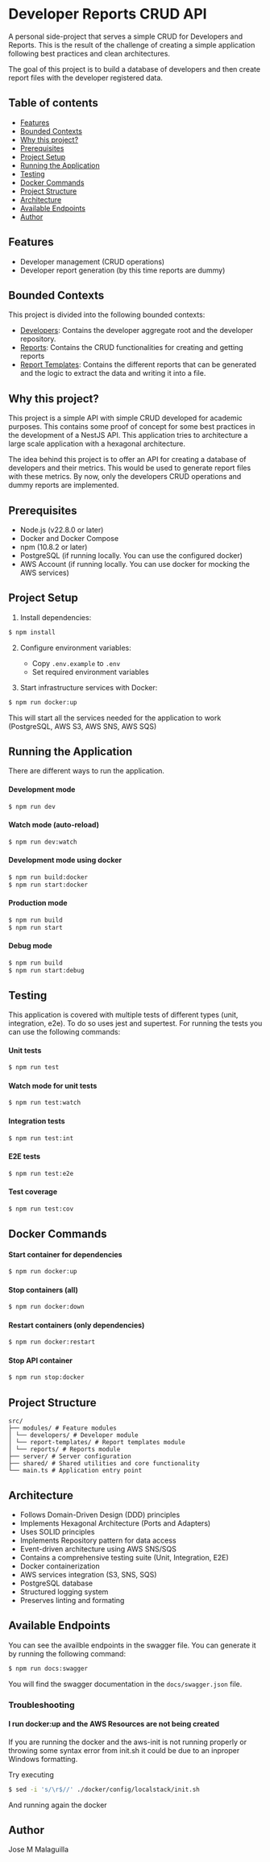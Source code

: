 # Developer Reports CRUD API

A personal side-project that serves a simple CRUD for Developers and Reports. This is the result of the challenge of creating a simple application following best practices and clean architectures.

The goal of this project is to build a database of developers and then create report files with the developer registered data.

## Table of contents

- [Features](#features)
- [Bounded Contexts](#bounded-contexts)
- [Why this project?](#why-this-project)
- [Prerequisites](#prerequisites)
- [Project Setup](#project-setup)
- [Running the Application](#running-the-application)
- [Testing](#testing)
- [Docker Commands](#docker-commands)
- [Project Structure](#project-structure)
- [Architecture](#architecture)
- [Available Endpoints](#available-endpoints)
- [Author](#author)

## Features

- Developer management (CRUD operations)
- Developer report generation (by this time reports are dummy)

## Bounded Contexts

This project is divided into the following bounded contexts:

- [Developers](./src/modules/developers): Contains the developer aggregate root and the developer repository.
- [Reports](./src/modules/reports): Contains the CRUD functionalities for creating and getting reports
- [Report Templates](./src/modules/report-templates): Contains the different reports that can be generated and the logic to extract the data and writing it into a file.

## Why this project?

This project is a simple API with simple CRUD developed for academic purposes. This contains some proof of concept for some best practices in the development of a NestJS API. This application tries to architecture a large scale application with a hexagonal architecture.

The idea behind this project is to offer an API for creating a database of developers and their metrics. This would be used to generate report files with these metrics. By now, only the developers CRUD operations and dummy reports are implemented.

## Prerequisites

- Node.js (v22.8.0 or later)
- Docker and Docker Compose
- npm (10.8.2 or later)
- PostgreSQL (if running locally. You can use the configured docker)
- AWS Account (if running locally. You can use docker for mocking the AWS services)

## Project Setup

1. Install dependencies:

```bash
$ npm install
```

2. Configure environment variables:

   - Copy `.env.example` to `.env`
   - Set required environment variables

3. Start infrastructure services with Docker:

```bash
$ npm run docker:up
```

This will start all the services needed for the application to work (PostgreSQL, AWS S3, AWS SNS, AWS SQS)

## Running the Application

There are different ways to run the application.

#### Development mode

```bash
$ npm run dev
```

#### Watch mode (auto-reload)

```bash
$ npm run dev:watch
```

#### Development mode using docker

```bash
$ npm run build:docker
$ npm run start:docker
```

#### Production mode

```bash
$ npm run build
$ npm run start
```

#### Debug mode

```bash
$ npm run build
$ npm run start:debug
```

## Testing

This application is covered with multiple tests of different types (unit, integration, e2e). To do so uses jest and supertest. For running the tests you can use the following commands:

#### Unit tests

```bash
$ npm run test
```

#### Watch mode for unit tests

```bash
$ npm run test:watch
```

#### Integration tests

```bash
$ npm run test:int
```

#### E2E tests

```bash
$ npm run test:e2e
```

#### Test coverage

```bash
$ npm run test:cov
```

## Docker Commands

#### Start container for dependencies

```bash
$ npm run docker:up
```

#### Stop containers (all)

```bash
$ npm run docker:down
```

#### Restart containers (only dependencies)

```bash
$ npm run docker:restart
```

#### Stop API container

```bash
$ npm run stop:docker
```

## Project Structure

```
src/
├── modules/ # Feature modules
│ └── developers/ # Developer module
│ └── report-templates/ # Report templates module
│ └── reports/ # Reports module
├── server/ # Server configuration
├── shared/ # Shared utilities and core functionality
└── main.ts # Application entry point
```

## Architecture

- Follows Domain-Driven Design (DDD) principles
- Implements Hexagonal Architecture (Ports and Adapters)
- Uses SOLID principles
- Implements Repository pattern for data access
- Event-driven architecture using AWS SNS/SQS
- Contains a comprehensive testing suite (Unit, Integration, E2E)
- Docker containerization
- AWS services integration (S3, SNS, SQS)
- PostgreSQL database
- Structured logging system
- Preserves linting and formating

## Available Endpoints

You can see the availble endpoints in the swagger file. You can generate it by running the following command:

```bash
$ npm run docs:swagger
```

You will find the swagger documentation in the `docs/swagger.json` file.

### Troubleshooting

#### I run docker:up and the AWS Resources are not being created

If you are running the docker and the aws-init is not running properly or throwing some syntax error from init.sh it could be due to an inproper Windows formatting.

Try executing

```bash
$ sed -i 's/\r$//' ./docker/config/localstack/init.sh
```

And running again the docker

## Author

Jose M Malaguilla
